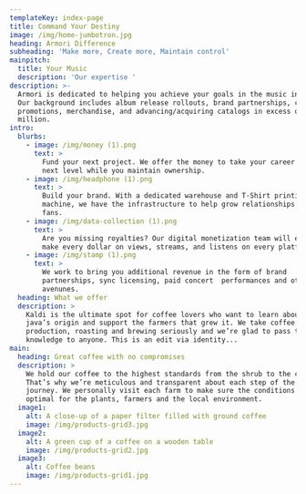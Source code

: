 ```yaml
---
templateKey: index-page
title: Command Your Destiny
image: /img/home-jumbotron.jpg
heading: Armori Difference
subheading: 'Make more, Create more, Maintain control'
mainpitch:
  title: Your Music
  description: 'Our expertise '
description: >-
  Armori is dedicated to helping you achieve your goals in the music industry.
  Our background includes album release rollouts, brand partnerships, concert
  promotions, merchandise, and advancing/acquiring catalogs in excess of 1+
  million. 
intro:
  blurbs:
    - image: /img/money (1).png
      text: >
        Fund your next project. We offer the money to take your career to the
        next level while you maintain ownership. 
    - image: /img/headphone (1).png
      text: >
        Build your brand. With a dedicated warehouse and T-Shirt printing
        machine, we have the infrastructure to help grow relationships with your
        fans.
    - image: /img/data-collection (1).png
      text: >
        Are you missing royalties? Our digital monetization team will ensure you
        make every dollar on views, streams, and listens on every platform. 
    - image: /img/stamp (1).png
      text: >
        We work to bring you additional revenue in the form of brand
        partnerships, sync licensing, paid concert  performances and other
        avenunes.
  heading: What we offer
  description: >
    Kaldi is the ultimate spot for coffee lovers who want to learn about their
    java’s origin and support the farmers that grew it. We take coffee
    production, roasting and brewing seriously and we’re glad to pass that
    knowledge to anyone. This is an edit via identity...
main:
  heading: Great coffee with no compromises
  description: >
    We hold our coffee to the highest standards from the shrub to the cup.
    That’s why we’re meticulous and transparent about each step of the coffee’s
    journey. We personally visit each farm to make sure the conditions are
    optimal for the plants, farmers and the local environment.
  image1:
    alt: A close-up of a paper filter filled with ground coffee
    image: /img/products-grid3.jpg
  image2:
    alt: A green cup of a coffee on a wooden table
    image: /img/products-grid2.jpg
  image3:
    alt: Coffee beans
    image: /img/products-grid1.jpg
---
```


